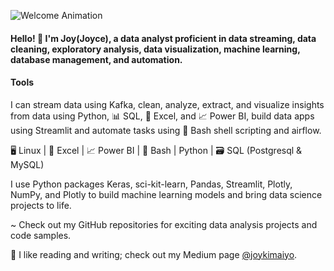![Welcome Animation](https://your-gif-url.com/welcome.gif)

#### Hello! 👋 I'm Joy(Joyce), a data analyst proficient in data streaming, data cleaning, exploratory analysis, data visualization, machine learning, database management, and automation.


#### Tools
I can stream data using Kafka, clean, analyze, extract, and visualize insights from data using  Python, 📊 SQL, 📑 Excel, and 📈 Power BI, build data apps using Streamlit and automate tasks using 🐚 Bash shell scripting and airflow.

🖥️ Linux | 📑 Excel | 📈 Power BI | 🐚 Bash | Python | 🗃️ SQL (Postgresql & MySQL)

I use Python packages Keras, sci-kit-learn, Pandas, Streamlit, Plotly, NumPy, and Plotly to build machine learning models and bring data science projects to life.

~ Check out my GitHub repositories for exciting data analysis projects and code samples. 

:sunflower: I like reading and writing; check out my Medium page [@joykimaiyo](https://medium.com/@joy.kimaiyo).
